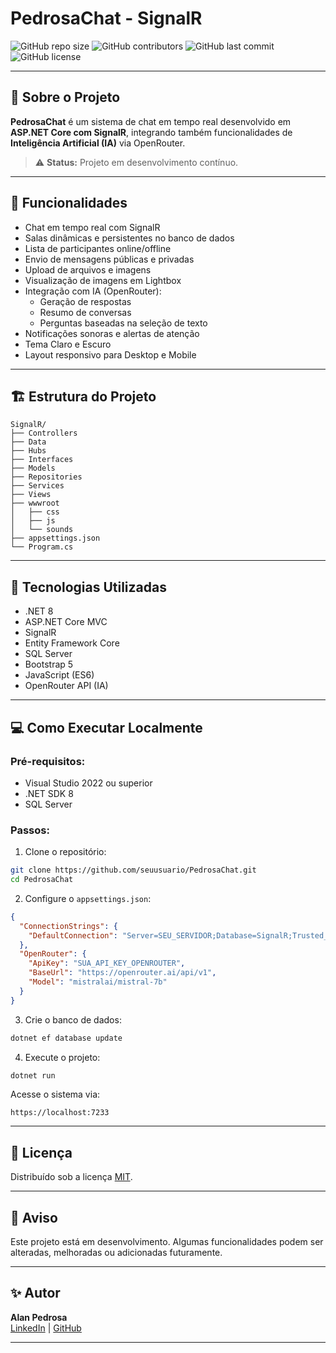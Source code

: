 
# PedrosaChat - SignalR

![GitHub repo size](https://img.shields.io/github/repo-size/seuusuario/PedrosaChat)
![GitHub contributors](https://img.shields.io/github/contributors/seuusuario/PedrosaChat)
![GitHub last commit](https://img.shields.io/github/last-commit/seuusuario/PedrosaChat)
![GitHub license](https://img.shields.io/github/license/seuusuario/PedrosaChat)

---

## 💬 Sobre o Projeto

**PedrosaChat** é um sistema de chat em tempo real desenvolvido em **ASP.NET Core com SignalR**, integrando também funcionalidades de **Inteligência Artificial (IA)** via OpenRouter.

> ⚠️ **Status:** Projeto em desenvolvimento contínuo.

---

## 🚀 Funcionalidades

- Chat em tempo real com SignalR
- Salas dinâmicas e persistentes no banco de dados
- Lista de participantes online/offline
- Envio de mensagens públicas e privadas
- Upload de arquivos e imagens
- Visualização de imagens em Lightbox
- Integração com IA (OpenRouter):
  - Geração de respostas
  - Resumo de conversas
  - Perguntas baseadas na seleção de texto
- Notificações sonoras e alertas de atenção
- Tema Claro e Escuro
- Layout responsivo para Desktop e Mobile

---

## 🏗️ Estrutura do Projeto

```
SignalR/
├── Controllers
├── Data
├── Hubs
├── Interfaces
├── Models
├── Repositories
├── Services
├── Views
├── wwwroot
│   ├── css
│   ├── js
│   └── sounds
├── appsettings.json
└── Program.cs
```

---

## 🧠 Tecnologias Utilizadas

- .NET 8
- ASP.NET Core MVC
- SignalR
- Entity Framework Core
- SQL Server
- Bootstrap 5
- JavaScript (ES6)
- OpenRouter API (IA)

---

## 💻 Como Executar Localmente

### Pré-requisitos:

- Visual Studio 2022 ou superior
- .NET SDK 8
- SQL Server

### Passos:

1. Clone o repositório:

```bash
git clone https://github.com/seuusuario/PedrosaChat.git
cd PedrosaChat
```

2. Configure o `appsettings.json`:

```json
{
  "ConnectionStrings": {
    "DefaultConnection": "Server=SEU_SERVIDOR;Database=SignalR;Trusted_Connection=True;MultipleActiveResultSets=true"
  },
  "OpenRouter": {
    "ApiKey": "SUA_API_KEY_OPENROUTER",
    "BaseUrl": "https://openrouter.ai/api/v1",
    "Model": "mistralai/mistral-7b"
  }
}
```

3. Crie o banco de dados:

```bash
dotnet ef database update
```

4. Execute o projeto:

```bash
dotnet run
```

Acesse o sistema via:

```
https://localhost:7233
```

---

## 📃 Licença

Distribuído sob a licença [MIT](LICENSE).

---

## 🚧 Aviso

Este projeto está em desenvolvimento. Algumas funcionalidades podem ser alteradas, melhoradas ou adicionadas futuramente.

---

## ✨ Autor

**Alan Pedrosa**  
[LinkedIn](https://www.linkedin.com) | [GitHub](https://github.com/seuusuario)

---
